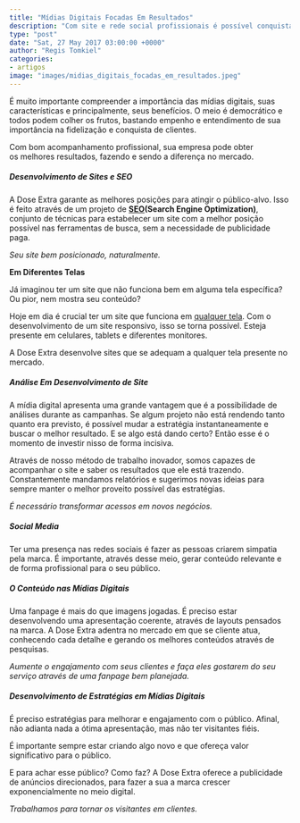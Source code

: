 ```yaml
---
title: "Mídias Digitais Focadas Em Resultados"
description: "Com site e rede social profissionais é possível conquistar o mercado. A Dose Extra oferece o desenvolvimento de mídias digitais que traz resultado."
type: "post"
date: "Sat, 27 May 2017 03:00:00 +0000"
author: "Regis Tomkiel"
categories: 
- artigos
image: "images/midias_digitais_focadas_em_resultados.jpeg"
---
```


É muito importante compreender a importância das mídias digitais, suas características e principalmente, seus benefícios. O meio é democrático e todos podem colher os frutos, bastando empenho e entendimento de sua importância na fidelização e conquista de clientes.


Com bom acompanhamento profissional, sua empresa pode obter os melhores resultados, fazendo e sendo a diferença no mercado.


##### ****Desenvolvimento de Sites e SEO****


A Dose Extra garante as melhores posições para atingir o público-alvo. Isso é feito através de um projeto de [****SEO****](//pt.wikipedia.org/wiki/Otimiza{18d148ad3441823a8fee22738b7dc7e707336e18b24c8c31273dc9aff94ae9b3}C3{18d148ad3441823a8fee22738b7dc7e707336e18b24c8c31273dc9aff94ae9b3}A7{18d148ad3441823a8fee22738b7dc7e707336e18b24c8c31273dc9aff94ae9b3}C3{18d148ad3441823a8fee22738b7dc7e707336e18b24c8c31273dc9aff94ae9b3}A3o_para_motores_de_busca)****(Search Engine Optimization)****, conjunto de técnicas para estabelecer um site com a melhor posição possível nas ferramentas de busca, sem a necessidade de publicidade paga.


*Seu site bem posicionado, naturalmente.*


****Em Diferentes Telas****


Já imaginou ter um site que não funciona bem em alguma tela específica? Ou pior, nem mostra seu conteúdo?


Hoje em dia é crucial ter um site que funciona em [qualquer tela](//blog.doseextra.com/o-que-e-site-responsivo/). Com o desenvolvimento de um site responsivo, isso se torna possível. Esteja presente em celulares, tablets e diferentes monitores.


A Dose Extra desenvolve sites que se adequam a qualquer tela presente no mercado.


##### ****Análise Em Desenvolvimento de Site****


A mídia digital apresenta uma grande vantagem que é a possibilidade de análises durante as campanhas. Se algum projeto não está rendendo tanto quanto era previsto, é possível mudar a estratégia instantaneamente e buscar o melhor resultado. E se algo está dando certo? Então esse é o momento de investir nisso de forma incisiva.


Através de nosso método de trabalho inovador, somos capazes de acompanhar o site e saber os resultados que ele está trazendo. Constantemente mandamos relatórios e sugerimos novas ideias para sempre manter o melhor proveito possível das estratégias.


*É necessário transformar acessos em novos negócios.*


##### ****Social Media****


Ter uma presença nas redes sociais é fazer as pessoas criarem simpatia pela marca. É importante, através desse meio, gerar conteúdo relevante e de forma profissional para o seu público.


##### ****O Conteúdo nas Mídias Digitais****


Uma fanpage é mais do que imagens jogadas. É preciso estar desenvolvendo uma apresentação coerente, através de layouts pensados na marca. A Dose Extra adentra no mercado em que se cliente atua, conhecendo cada detalhe e gerando os melhores conteúdos através de pesquisas.


*Aumente o engajamento com seus clientes e faça eles gostarem do seu serviço através de uma fanpage bem planejada.*


##### ****Desenvolvimento de Estratégias em Mídias Digitais****


É preciso estratégias para melhorar e engajamento com o público. Afinal, não adianta nada a ótima apresentação, mas não ter visitantes fiéis.


É importante sempre estar criando algo novo e que ofereça valor significativo para o público.


E para achar esse público? Como faz? A Dose Extra oferece a publicidade de anúncios direcionados, para fazer a sua a marca crescer exponencialmente no meio digital.


*Trabalhamos para tornar os visitantes em clientes.*


